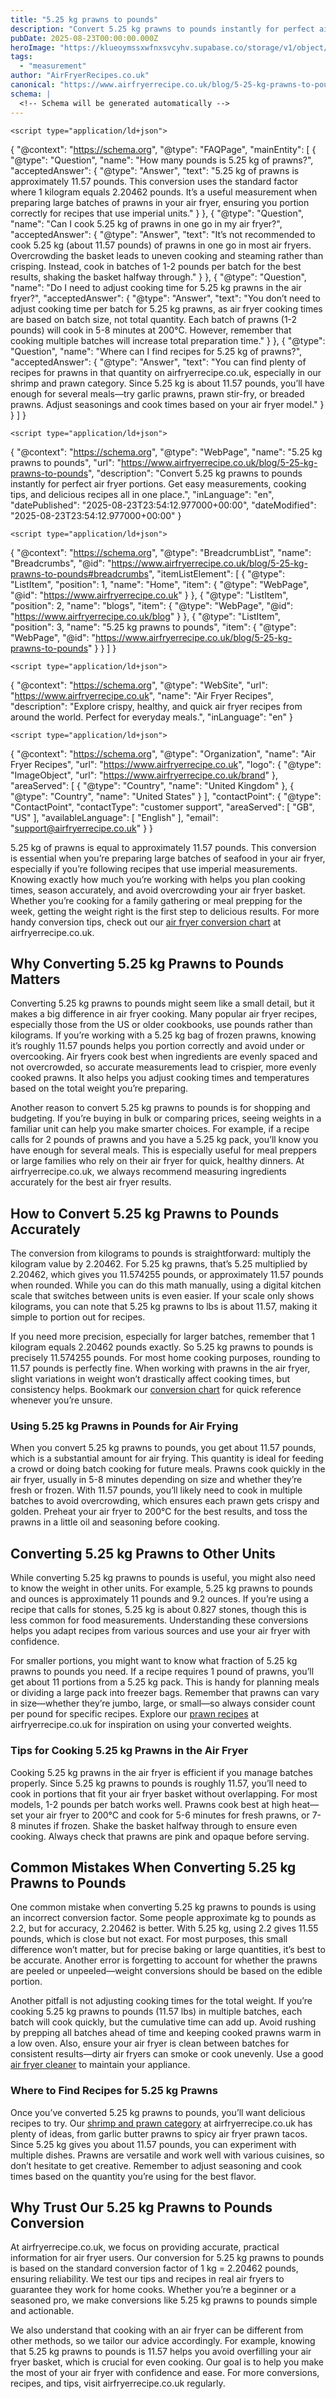 ```yaml
---
title: "5.25 kg prawns to pounds"
description: "Convert 5.25 kg prawns to pounds instantly for perfect air fryer portions. Get easy measurements, cooking tips, and delicious recipes all in one place."
pubDate: 2025-08-23T00:00:00.000Z
heroImage: "https://klueoymssxwfnxsvcyhv.supabase.co/storage/v1/object/public/Shmucket/5-25-kg-prawns-to-pounds.webp"
tags:
  - "measurement"
author: "AirFryerRecipes.co.uk"
canonical: "https://www.airfryerrecipe.co.uk/blog/5-25-kg-prawns-to-pounds"
schema: |
  <!-- Schema will be generated automatically -->
---
```

<script type="application/ld+json">
{
    "@context": "https://schema.org",
    "@type": "BlogPosting",
    "url": "https://www.airfryerrecipe.co.uk/blog/5-25-kg-prawns-to-pounds",
    "mainEntityOfPage": {
        "@type": "WebPage",
        "@id": "https://www.airfryerrecipe.co.uk/blog/5-25-kg-prawns-to-pounds"
    },
    "headline": "Quick 5.25 kg Prawns to Pounds Conversion for Air Fryer Cooking",
    "description": "Convert 5.25 kg prawns to pounds instantly for perfect air fryer portions. Get easy measurements, cooking tips, and delicious recipes all in one place.",
    "author": {
        "@type": "Person",
        "name": "AirFryerRecipes.co.uk",
        "url": "https://www.airfryerrecipe.co.uk/about",
        "image": {
            "@type": "ImageObject",
            "url": "https://klueoymssxwfnxsvcyhv.supabase.co/storage/v1/object/public/Shmucket/Me.jpg"
        }
    },
    "publisher": {
        "@type": "Organization",
        "name": "Air Fryer Recipe",
        "logo": {
            "@type": "ImageObject",
            "url": "https://cdn.prod.website-files.com/68224a465dfe9a7ab4f57570/6844191451a8b2f1e37e63cc_Untitled%20design%20-%202025-06-05T205644.948%20(1).png"
        }
    },
    "datePublished": "2025-08-23T23:54:12.977Z",
    "dateModified": "2025-08-23T23:54:12.977Z",
    "image": {
        "@type": "ImageObject",
        "url": "https://klueoymssxwfnxsvcyhv.supabase.co/storage/v1/object/public/Shmucket/5-25-kg-prawns-to-pounds.webp"
    },
    "about": {
        "@type": "Thing",
        "name": "Measurement"
    },
    "articleSection": "Measurement",
    "inLanguage": "en-GB"
}
</script>

    <script type="application/ld+json">
{
    "@context": "https://schema.org",
    "@type": "FAQPage",
    "mainEntity": [
        {
            "@type": "Question",
            "name": "How many pounds is 5.25 kg of prawns?",
            "acceptedAnswer": {
                "@type": "Answer",
                "text": "5.25 kg of prawns is approximately 11.57 pounds. This conversion uses the standard factor where 1 kilogram equals 2.20462 pounds. It’s a useful measurement when preparing large batches of prawns in your air fryer, ensuring you portion correctly for recipes that use imperial units."
            }
        },
        {
            "@type": "Question",
            "name": "Can I cook 5.25 kg of prawns in one go in my air fryer?",
            "acceptedAnswer": {
                "@type": "Answer",
                "text": "It’s not recommended to cook 5.25 kg (about 11.57 pounds) of prawns in one go in most air fryers. Overcrowding the basket leads to uneven cooking and steaming rather than crisping. Instead, cook in batches of 1-2 pounds per batch for the best results, shaking the basket halfway through."
            }
        },
        {
            "@type": "Question",
            "name": "Do I need to adjust cooking time for 5.25 kg prawns in the air fryer?",
            "acceptedAnswer": {
                "@type": "Answer",
                "text": "You don’t need to adjust cooking time per batch for 5.25 kg prawns, as air fryer cooking times are based on batch size, not total quantity. Each batch of prawns (1-2 pounds) will cook in 5-8 minutes at 200°C. However, remember that cooking multiple batches will increase total preparation time."
            }
        },
        {
            "@type": "Question",
            "name": "Where can I find recipes for 5.25 kg of prawns?",
            "acceptedAnswer": {
                "@type": "Answer",
                "text": "You can find plenty of recipes for prawns in that quantity on airfryerrecipe.co.uk, especially in our shrimp and prawn category. Since 5.25 kg is about 11.57 pounds, you’ll have enough for several meals—try garlic prawns, prawn stir-fry, or breaded prawns. Adjust seasonings and cook times based on your air fryer model."
            }
        }
    ]
}
</script>

    <script type="application/ld+json">
{
    "@context": "https://schema.org",
    "@type": "WebPage",
    "name": "5.25 kg prawns to pounds",
    "url": "https://www.airfryerrecipe.co.uk/blog/5-25-kg-prawns-to-pounds",
    "description": "Convert 5.25 kg prawns to pounds instantly for perfect air fryer portions. Get easy measurements, cooking tips, and delicious recipes all in one place.",
    "inLanguage": "en",
    "datePublished": "2025-08-23T23:54:12.977000+00:00",
    "dateModified": "2025-08-23T23:54:12.977000+00:00"
}
</script>

    <script type="application/ld+json">
{
    "@context": "https://schema.org",
    "@type": "BreadcrumbList",
    "name": "Breadcrumbs",
    "@id": "https://www.airfryerrecipe.co.uk/blog/5-25-kg-prawns-to-pounds#breadcrumbs",
    "itemListElement": [
        {
            "@type": "ListItem",
            "position": 1,
            "name": "Home",
            "item": {
                "@type": "WebPage",
                "@id": "https://www.airfryerrecipe.co.uk"
            }
        },
        {
            "@type": "ListItem",
            "position": 2,
            "name": "blogs",
            "item": {
                "@type": "WebPage",
                "@id": "https://www.airfryerrecipe.co.uk/blog"
            }
        },
        {
            "@type": "ListItem",
            "position": 3,
            "name": "5.25 kg prawns to pounds",
            "item": {
                "@type": "WebPage",
                "@id": "https://www.airfryerrecipe.co.uk/blog/5-25-kg-prawns-to-pounds"
            }
        }
    ]
}
</script>

    <script type="application/ld+json">
{
    "@context": "https://schema.org",
    "@type": "WebSite",
    "url": "https://www.airfryerrecipe.co.uk",
    "name": "Air Fryer Recipes",
    "description": "Explore crispy, healthy, and quick air fryer recipes from around the world. Perfect for everyday meals.",
    "inLanguage": "en"
}
</script>

    <script type="application/ld+json">
{
    "@context": "https://schema.org",
    "@type": "Organization",
    "name": "Air Fryer Recipes",
    "url": "https://www.airfryerrecipe.co.uk",
    "logo": {
        "@type": "ImageObject",
        "url": "https://www.airfryerrecipe.co.uk/brand"
    },
    "areaServed": [
        {
            "@type": "Country",
            "name": "United Kingdom"
        },
        {
            "@type": "Country",
            "name": "United States"
        }
    ],
    "contactPoint": {
        "@type": "ContactPoint",
        "contactType": "customer support",
        "areaServed": [
            "GB",
            "US"
        ],
        "availableLanguage": [
            "English"
        ],
        "email": "support@airfryerrecipe.co.uk"
    }
}
</script>

<p>5.25 kg of prawns is equal to approximately 11.57 pounds. This conversion is essential when you’re preparing large batches of seafood in your air fryer, especially if you’re following recipes that use imperial measurements. Knowing exactly how much you’re working with helps you plan cooking times, season accurately, and avoid overcrowding your air fryer basket. Whether you’re cooking for a family gathering or meal prepping for the week, getting the weight right is the first step to delicious results. For more handy conversion tips, check out our <a href="https://www.airfryerrecipe.co.uk/air-fryer-conversion-chart">air fryer conversion chart</a> at airfryerrecipe.co.uk.</p>

<h2>Why Converting 5.25 kg Prawns to Pounds Matters</h2>
<p>Converting 5.25 kg prawns to pounds might seem like a small detail, but it makes a big difference in air fryer cooking. Many popular air fryer recipes, especially those from the US or older cookbooks, use pounds rather than kilograms. If you’re working with a 5.25 kg bag of frozen prawns, knowing it’s roughly 11.57 pounds helps you portion correctly and avoid under or overcooking. Air fryers cook best when ingredients are evenly spaced and not overcrowded, so accurate measurements lead to crispier, more evenly cooked prawns. It also helps you adjust cooking times and temperatures based on the total weight you’re preparing.</p>
<p>Another reason to convert 5.25 kg prawns to pounds is for shopping and budgeting. If you’re buying in bulk or comparing prices, seeing weights in a familiar unit can help you make smarter choices. For example, if a recipe calls for 2 pounds of prawns and you have a 5.25 kg pack, you’ll know you have enough for several meals. This is especially useful for meal preppers or large families who rely on their air fryer for quick, healthy dinners. At airfryerrecipe.co.uk, we always recommend measuring ingredients accurately for the best air fryer results.</p>

<h2>How to Convert 5.25 kg Prawns to Pounds Accurately</h2>
<p>The conversion from kilograms to pounds is straightforward: multiply the kilogram value by 2.20462. For 5.25 kg prawns, that’s 5.25 multiplied by 2.20462, which gives you 11.574255 pounds, or approximately 11.57 pounds when rounded. While you can do this math manually, using a digital kitchen scale that switches between units is even easier. If your scale only shows kilograms, you can note that 5.25 kg prawns to lbs is about 11.57, making it simple to portion out for recipes.</p>
<p>If you need more precision, especially for larger batches, remember that 1 kilogram equals 2.20462 pounds exactly. So 5.25 kg prawns to pounds is precisely 11.574255 pounds. For most home cooking purposes, rounding to 11.57 pounds is perfectly fine. When working with prawns in the air fryer, slight variations in weight won’t drastically affect cooking times, but consistency helps. Bookmark our <a href="https://www.airfryerrecipe.co.uk/air-fryer-conversion-chart">conversion chart</a> for quick reference whenever you’re unsure.</p>

<h3>Using 5.25 kg Prawns in Pounds for Air Frying</h3>
<p>When you convert 5.25 kg prawns to pounds, you get about 11.57 pounds, which is a substantial amount for air frying. This quantity is ideal for feeding a crowd or doing batch cooking for future meals. Prawns cook quickly in the air fryer, usually in 5-8 minutes depending on size and whether they’re fresh or frozen. With 11.57 pounds, you’ll likely need to cook in multiple batches to avoid overcrowding, which ensures each prawn gets crispy and golden. Preheat your air fryer to 200°C for the best results, and toss the prawns in a little oil and seasoning before cooking.</p>

<h2>Converting 5.25 kg Prawns to Other Units</h2>
<p>While converting 5.25 kg prawns to pounds is useful, you might also need to know the weight in other units. For example, 5.25 kg prawns to pounds and ounces is approximately 11 pounds and 9.2 ounces. If you’re using a recipe that calls for stones, 5.25 kg is about 0.827 stones, though this is less common for food measurements. Understanding these conversions helps you adapt recipes from various sources and use your air fryer with confidence.</p>
<p>For smaller portions, you might want to know what fraction of 5.25 kg prawns to pounds you need. If a recipe requires 1 pound of prawns, you’ll get about 11 portions from a 5.25 kg pack. This is handy for planning meals or dividing a large pack into freezer bags. Remember that prawns can vary in size—whether they’re jumbo, large, or small—so always consider count per pound for specific recipes. Explore our <a href="https://www.airfryerrecipe.co.uk/recipes">prawn recipes</a> at airfryerrecipe.co.uk for inspiration on using your converted weights.</p>

<h3>Tips for Cooking 5.25 kg Prawns in the Air Fryer</h3>
<p>Cooking 5.25 kg prawns in the air fryer is efficient if you manage batches properly. Since 5.25 kg prawns to pounds is roughly 11.57, you’ll need to cook in portions that fit your air fryer basket without overlapping. For most models, 1-2 pounds per batch works well. Prawns cook best at high heat—set your air fryer to 200°C and cook for 5-6 minutes for fresh prawns, or 7-8 minutes if frozen. Shake the basket halfway through to ensure even cooking. Always check that prawns are pink and opaque before serving.</p>

<h2>Common Mistakes When Converting 5.25 kg Prawns to Pounds</h2>
<p>One common mistake when converting 5.25 kg prawns to pounds is using an incorrect conversion factor. Some people approximate kg to pounds as 2.2, but for accuracy, 2.20462 is better. With 5.25 kg, using 2.2 gives 11.55 pounds, which is close but not exact. For most purposes, this small difference won’t matter, but for precise baking or large quantities, it’s best to be accurate. Another error is forgetting to account for whether the prawns are peeled or unpeeled—weight conversions should be based on the edible portion.</p>
<p>Another pitfall is not adjusting cooking times for the total weight. If you’re cooking 5.25 kg prawns to pounds (11.57 lbs) in multiple batches, each batch will cook quickly, but the cumulative time can add up. Avoid rushing by prepping all batches ahead of time and keeping cooked prawns warm in a low oven. Also, ensure your air fryer is clean between batches for consistent results—dirty air fryers can smoke or cook unevenly. Use a good <a href="https://www.airfryerrecipe.co.uk/air-fryer-cleaner">air fryer cleaner</a> to maintain your appliance.</p>

<h3>Where to Find Recipes for 5.25 kg Prawns</h3>
<p>Once you’ve converted 5.25 kg prawns to pounds, you’ll want delicious recipes to try. Our <a href="https://www.airfryerrecipe.co.uk/recipe-category/shrimp">shrimp and prawn category</a> at airfryerrecipe.co.uk has plenty of ideas, from garlic butter prawns to spicy air fryer prawn tacos. Since 5.25 kg gives you about 11.57 pounds, you can experiment with multiple dishes. Prawns are versatile and work well with various cuisines, so don’t hesitate to get creative. Remember to adjust seasoning and cook times based on the quantity you’re using for the best flavor.</p>

<h2>Why Trust Our 5.25 kg Prawns to Pounds Conversion</h2>
<p>At airfryerrecipe.co.uk, we focus on providing accurate, practical information for air fryer users. Our conversion for 5.25 kg prawns to pounds is based on the standard conversion factor of 1 kg = 2.20462 pounds, ensuring reliability. We test our tips and recipes in real air fryers to guarantee they work for home cooks. Whether you’re a beginner or a seasoned pro, we make conversions like 5.25 kg prawns to pounds simple and actionable.</p>
<p>We also understand that cooking with an air fryer can be different from other methods, so we tailor our advice accordingly. For example, knowing that 5.25 kg prawns to pounds is 11.57 helps you avoid overfilling your air fryer basket, which is crucial for even cooking. Our goal is to help you make the most of your air fryer with confidence and ease. For more conversions, recipes, and tips, visit airfryerrecipe.co.uk regularly.</p>
